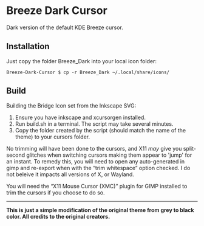 # Breeze Dark Cursor

Dark version of the default KDE Breeze cursor.

## Installation

Just copy the folder Breeze_Dark into your local icon folder:

```command
Breeze-Dark-Cursor $ cp -r Breeze_Dark ~/.local/share/icons/
```

## Build

Building the Bridge Icon set from the Inkscape SVG:

1. Ensure you have inkscape and xcursorgen installed.
2. Run build.sh in a terminal. The script may take several minutes.
3. Copy the folder created by the script (should match the name of the theme)
   to your cursors folder.

No trimming will have been done to the cursors, and X11 *may* give you
split-second glitches when switching cursors making them appear to 'jump'
for an instant. To remedy this, you will need to open any auto-generated in
gimp and re-export when with the “trim whitespace” option checked. I do not
beleive it impacts all versions of X, or Wayland.

You will need the “X11 Mouse Cursor (XMC)” plugin for GIMP installed to trim
the cursors if you choose to do so.

---

**This is just a simple modification of the original theme from grey to black color.
All credits to the original creators.**
